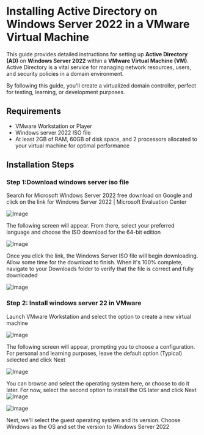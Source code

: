 # Installing Active Directory on Windows Server 2022 in a VMware Virtual Machine
This guide provides detailed instructions for setting up **Active Directory (AD)** on **Windows Server 2022** within a **VMware Virtual Machine (VM)**. Active Directory is a vital service for managing network resources, users, and security policies in a domain environment. 

By following this guide, you'll create a virtualized domain controller, perfect for testing, learning, or development purposes.


## Requirements

- VMware Workstation or Player
- Windows server 2022 ISO file
- At least 2GB of RAM, 60GB of disk space, and 2 processors allocated to your virtual machine for optimal performance

## Installation Steps

### Step 1:Download windows server iso file

Search for Microsoft Windows Server 2022 free download on Google and click on the link for Windows Server 2022 | Microsoft Evaluation Center

![Image](https://github.com/user-attachments/assets/2d80996d-714c-46c6-8aa6-70868b13363c)

The following screen will appear. From there, select your preferred language and choose the ISO download for the 64-bit edition

![Image](https://github.com/user-attachments/assets/cc3810e8-2a7f-4ff4-a159-5e28dca53d84)

Once you click the link, the Windows Server ISO file will begin downloading. Allow some time for the download to finish. When it's 100% complete, navigate to your Downloads folder to verify that the file is correct and fully downloaded

![Image](https://github.com/user-attachments/assets/b2a6a258-0c89-4c4a-b2ed-205b96433e5a)


### Step 2: Install windows server 22 in VMware

Launch VMware Workstation and select the option to create a new virtual machine

![Image](https://github.com/user-attachments/assets/dd69f1c5-f758-4cac-9dc0-d8f5a7f0bd45)

The following screen will appear, prompting you to choose a configuration. For personal and learning purposes, leave the default option (Typical) selected and click Next

![Image](https://github.com/user-attachments/assets/5ad51b0d-c444-45ab-986f-03a36e31dda6)

You can browse and select the operating system here, or choose to do it later. For now, select the second option to install the OS later
 and click Next
![Image](https://github.com/user-attachments/assets/57c00151-c8ff-4ff4-b676-06e0ac1af980)

![Image](https://github.com/user-attachments/assets/7bb4c263-07e3-435a-8330-3d1d2bddf676)

Next, we'll select the guest operating system and its version. Choose Windows as the OS and set the version to Windows Server 2022







